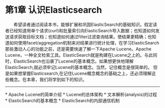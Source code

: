 # 第1章 认识Elasticsearch


<div>&nbsp;&nbsp;&nbsp;&nbsp;&nbsp;&nbsp;&nbsp;希望读者通过阅读本书，能够扩展和巩固ElasticSearch的基础知识。假定读者已经知道用单个请求(curl)和批量索引向ElasticSearch导入数据；也知道如何发送请求获取目标文档；也知道如何通过filter过滤查询结果。使结果更精确；也知道如何使用facet/aggregation机制来对结果进行统计处理，在学习ElasticSearch那些激动人心的功能之前，还是需要快速了解一下Apache Lucene。Apache Lucene，一种全文检索工具。ElasticSearch就是构建在Lucene之上的。与此同时，ElasticSearch也沿袭了Lucene的基本概念。如果想更快地理解ElasticSearch,就必须牢记Lucene的基本概念。当然，记住概念是很简单的。 但是如果想掌握Elasticsearch,在记住Lucene概念概念的基础之上，还必须理解这些概念。在本章，我们将学到如下的知识。</div>
<hr>
* Apache Lucene的简单介绍
* Lucene的总体架构
* 文本解析(analysis)的过程
* ElasticSearch的基本概念
* ElasticSearch的内部通信机制






